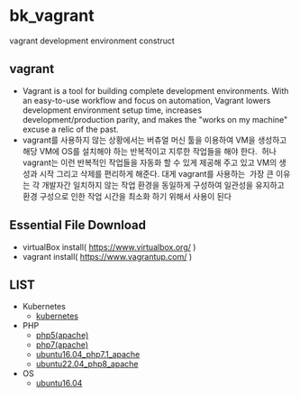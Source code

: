 # bk_vagrant
vagrant development environment construct

## vagrant
- Vagrant is a tool for building complete development environments. With an easy-to-use workflow and focus on automation, Vagrant lowers     development environment setup time, increases development/production parity, and makes the "works on my machine" excuse a relic of the   past.
- vagrant를 사용하지 않는 상황에서는 버츄얼 머신 툴을 이용하여 VM을 생성하고 해당 VM에 OS를 설치해야 하는 반복적이고 지루한 작업들을 해야 한다.
  허나 vagrant는 이런 반복적인 작업들을 자동화 할 수 있게 제공해 주고 있고 VM의 생성과 시작 그리고 삭제를 편리하게 해준다. 대게 vagrant를 사용하는
  가장 큰 이유는 각 개발자간 일치하지 않는 작업 환경을 동일하게 구성하여 일관성을 유지하고 환경 구성으로 인한 작업 시간을 최소화 하기 위해서 사용이
  된다
  
## Essential File Download
- virtualBox install( https://www.virtualbox.org/ )
- vagrant install( https://www.vagrantup.com/ )

## LIST
- Kubernetes
  - [kubernetes](https://github.com/bkjeon1614/bk_vagrant/tree/master/kubernetes)
- PHP
  - [php5(apache)](https://github.com/bkjeon1614/bk_vagrant/tree/master/php/php5_apache)
  - [php7(apache)](https://github.com/bkjeon1614/bk_vagrant/tree/master/php/php7_apache)
  - [ubuntu16.04_php7.1_apache](https://github.com/bkjeon1614/bk_vagrant/tree/master/php/ubuntu16.04_php7.1_apache)
  - [ubuntu22.04_php8_apache](https://github.com/bkjeon1614/bk_vagrant/tree/master/php/ubuntu22.04_php8_apache)
- OS
  - [ubuntu16.04](https://github.com/bkjeon1614/bk_vagrant/tree/master/linux/ubuntu16.04)
